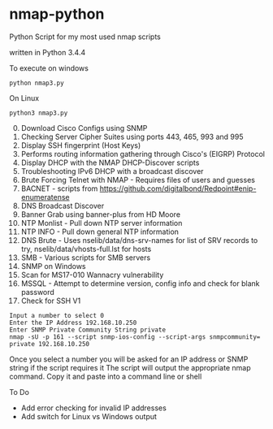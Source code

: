 # nmap-python
Python Script for my most used nmap scripts

written in Python 3.4.4

To execute on windows
```
python nmap3.py 
```
On Linux
```
python3 nmap3.py
```
0. Download Cisco Configs using SNMP
1. Checking Server Cipher Suites using ports 443, 465, 993 and 995
2. Display SSH fingerprint (Host Keys) 
3. Performs routing information gathering through Cisco's (EIGRP) Protocol
4. Display DHCP with the NMAP DHCP-Discover scripts
5. Troubleshooting IPv6 DHCP with a broadcast discover
6. Brute Forcing Telnet with NMAP - Requires files of users and guesses 
7. BACNET - scripts from https://github.com/digitalbond/Redpoint#enip-enumeratense
8. DNS Broadcast Discover
9. Banner Grab using banner-plus from HD Moore
10. NTP Monlist - Pull down NTP server information
11. NTP INFO - Pull down general NTP information
12. DNS Brute - Uses nselib/data/dns-srv-names for list of SRV records to try, nselib/data/vhosts-full.lst for hosts
13. SMB - Various scripts for SMB servers
14. SNMP on Windows
15. Scan for MS17-010 Wannacry vulnerability
16. MSSQL - Attempt to determine version, config info and check for blank password
17. Check for SSH V1

```
Input a number to select 0
Enter the IP Address 192.168.10.250
Enter SNMP Private Community String private
nmap -sU -p 161 --script snmp-ios-config --script-args snmpcommunity= private 192.168.10.250
```

Once you select a number you will be asked for an IP address or SNMP string if the script requires it
The script will output the appropriate nmap command. Copy it and paste into a command line or shell

To Do

- Add error checking for invalid IP addresses
- Add switch for Linux vs Windows output
